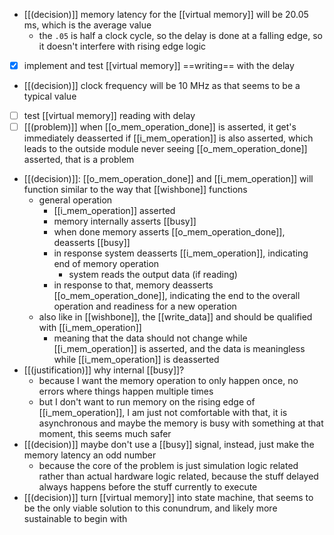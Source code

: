 - [[(decision)]] memory latency for the [[virtual memory]] will be 20.05 ms, which is the average value
	- the `.05` is half a clock cycle, so the delay is done at a falling edge, so it doesn't interfere with rising edge logic
- [x] implement and test [[virtual memory]] ==writing== with the delay
- [[(decision)]] clock frequency will be 10 MHz as that seems to be a typical value
- [ ] test [[virtual memory]] reading with delay
- [ ] [[(problem)]] when [[o_mem_operation_done]] is asserted, it get's immediately deasserted if [[i_mem_operation]] is also asserted, which leads to the outside module never seeing [[o_mem_operation_done]] asserted, that is a problem
- [[(decision)]]: [[o_mem_operation_done]] and [[i_mem_operation]] will function similar to the way that [[wishbone]] functions
	- general operation
		- [[i_mem_operation]] asserted
		- memory internally asserts [[busy]]
		- when done memory asserts [[o_mem_operation_done]], deasserts [[busy]]
		- in response system deasserts [[i_mem_operation]], indicating end of memory operation
			- system reads the output data (if reading) 
		- in response to that, memory deasserts [[o_mem_operation_done]], indicating the end to the overall operation and readiness for a new operation
	- also like in [[wishbone]], the [[write_data]] and should be qualified with [[i_mem_operation]]
		- meaning that the data should not change while [[i_mem_operation]] is asserted, and the data is meaningless while [[i_mem_operation]] is deasserted
- [[(justification)]] why internal [[busy]]?
	- because I want the memory operation to only happen once, no errors where things happen multiple times
	- but I don't want to run memory on the rising edge of [[i_mem_operation]], I am just not comfortable with that, it is asynchronous and maybe the memory is busy with something at that moment, this seems much safer
- [[(decision)]] maybe don't use a [[busy]] signal, instead, just make the memory latency an odd number
	- because the core of the problem is just simulation logic related rather than actual hardware logic related, because the stuff delayed always happens before the stuff currently to execute
- [[(decision)]] turn [[virtual memory]] into state machine, that seems to be the only viable solution to this conundrum, and likely more sustainable to begin with